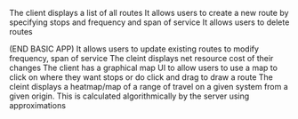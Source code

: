 The client displays a list of all routes
It allows users to create a new route by specifying stops and frequency and span of service
It allows users to delete routes 


(END BASIC APP)
It allows users to update existing routes to modify frequency, span of service
The cleint displays net resource cost of their changes
The client has a graphical map UI to allow users to use a map to click on where they want stops or do click and drag to draw a route
The cleint displays a heatmap/map of a range of travel on a given system from a given origin. This is calculated algorithmically by the server using approximations

